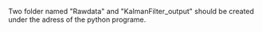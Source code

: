 Two folder named "Rawdata" and "KalmanFilter_output" should be created under the adress of the python programe.
